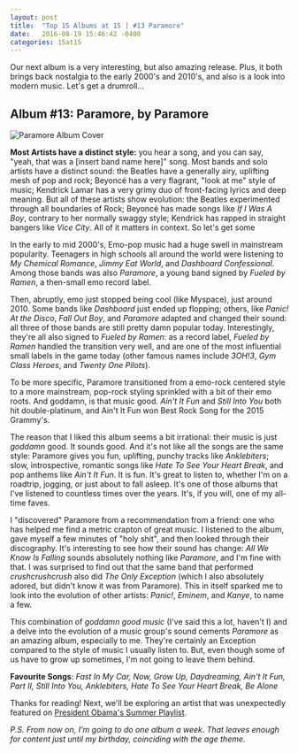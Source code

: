 ```yaml
---
layout: post
title:  "Top 15 Albums at 15 | #13 Paramore"
date:   2016-08-19 15:46:42 -0400
categories: 15at15
---
```


Our next album is a very interesting, but also amazing release. Plus, it both brings back nostalgia to the early 2000's and 2010's, and also is a look into modern music. Let's get a  drumroll...

## Album #13: Paramore, by Paramore

![Paramore Album Cover]({{site.baseurl}}/img/albums/paramore.jpg)

**Most Artists have a distinct style:** you hear a song, and you can say, "yeah, that was a [insert band name here]" song. Most bands and solo artists have a distinct sound: the Beatles have a generally airy, uplifting mesh of pop and rock; Beyoncé has a very flagrant, "look at me" style of music; Kendrick Lamar has a very grimy duo of front-facing lyrics and deep meaning. But all of these artists show evolution: the Beatles experimented through all boundaries of Rock; Beyoncé has made songs like *If I Was A Boy*, contrary to her normally swaggy style; Kendrick has rapped in straight bangers like *Vice City*. All of it matters in context. So let's get some

In the early to mid 2000's, Emo-pop music had a huge swell in mainstream popularity. Teenagers in high schools all around the world were listening to *My Chemical Romance*, *Jimmy Eat World*, and *Dashboard Confessional*. Among those bands was also *Paramore*, a young band signed by *Fueled by Ramen*, a then-small emo record label.

Then, abruptly, emo just stopped being cool (like Myspace), just around 2010. Some bands like *Dashboard* just ended up flopping; others, like *Panic! At the Disco*, *Fall Out Boy*, and *Paramore* adapted and changed their sound: all three of those bands are still pretty damn popular today. Interestingly, they're all also signed to *Fueled by Ramen*: as a record label, *Fueled by Ramen* handled the transition very well, and are one of the most influential small labels in the game today (other famous names include *3OH!3*, *Gym Class Heroes*, and *Twenty One Pilots*).

To be more specific, Paramore transitioned from a emo-rock centered style to a more mainstream, pop-rock styling sprinkled with a bit of their emo roots. And goddamn, is that music good. *Ain't It Fun* and *Still Into You* both hit double-platinum, and Ain't It Fun won Best Rock Song for the 2015 Grammy's.

The reason that I liked this album seems a bit irrational: their music is just *goddamn* good. It sounds good. And it's not like all the songs are the same style: Paramore gives you fun, uplifting, punchy tracks like *Anklebiters*; slow, introspective, romantic songs like *Hate To See Your Heart Break*, and pop anthems like *Ain't It Fun*. It is fun. It's great to listen to, whether I'm on a roadtrip, jogging, or just about to fall asleep. It's one of those albums that I've listened to countless times over the years. It's, if you will, one of my all-time faves.

I "discovered" Paramore from a recommendation from a friend: one who has helped me find a metric crapton of great music. I listened to the album, gave myself a few minutes of "holy shit", and then looked through their discography. It's interesting to see how their sound has change: *All We Know Is Falling* sounds absolutely nothing like *Paramore*, and I'm fine with that. I was surprised to find out that the same band that performed *crushcrushcrush* also did *The Only Exception* (which I also absolutely adored, but didn't know it was from Paramore). This in itself sparked me to look into the evolution of other artists: *Panic!*, *Eminem*, and *Kanye*, to name a few.

This combination of *goddamn good music* (I've said this a lot, haven't I) and a delve into the evolution of a music group's sound cements *Paramore* as an amazing album, especially to me. They're certainly an Exception compared to the style of music I usually listen to. But, even though some of us have to grow up sometimes, I'm not going to leave them behind.


**Favourite Songs**: *Fast In My Car, Now, Grow Up, Daydreaming, Ain't It Fun, Part II, Still Into You, Anklebiters, Hate To See Your Heart Break, Be Alone*

Thanks for reading! Next, we'll be exploring an artist that was unexpectedly featured on [President Obama's Summer Playlist](https://twitter.com/POTUS/status/763744742072913920).

*P.S. From now on, I'm going to do one album a week. That leaves enough for content just until my birthday, coinciding with the age theme.*
